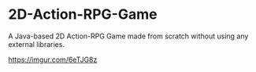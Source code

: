 # 2D-Action-RPG-Game
A Java-based 2D Action-RPG Game made from scratch without using any external libraries.

https://imgur.com/6eTJG8z
